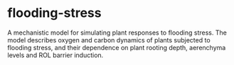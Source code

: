 # flooding-stress
A mechanistic model for simulating plant responses to flooding stress. The model describes oxygen and carbon dynamics of plants subjected to flooding stress, and their dependence on plant rooting depth, aerenchyma levels and ROL barrier induction.
